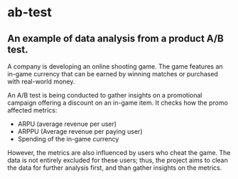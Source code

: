 # ab-test
 ## An example of data analysis from a product A/B test.

A company is developing an online shooting game. The game features an in-game currency that can be earned by winning matches or purchased with real-world money.

An A/B test is being conducted to gather insights on a promotional campaign offering a discount on an in-game item. It checks how the promo affected metrics:

- ARPU (average revenue per user) 
- ARPPU (Average revenue per paying user) 
- Spending of the in-game currency

However, the metrics are also influenced by users who cheat the game. The data is not entirely excluded for these users; thus, the project aims to clean the data for further analysis first, and than gather insights on the metrics.

